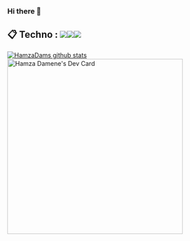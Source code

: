 ### Hi there 👋
## 📋 Techno : <img src="https://camo.githubusercontent.com/8e21dda7e6b327eebe363c6eb5510cec0dc6df186d018f99c3615e5b285a3e1b/68747470733a2f2f696d672e736869656c64732e696f2f62616467652f2d4a6176612d3041314132463f7374796c653d666c6174266c6f676f3d4a617661266c6f676f436f6c6f723d464646"/><img src="https://camo.githubusercontent.com/07514faef9ac5e6f461fe429fd05395199e3fdf9019fe6409c912ee2e20de99f/68747470733a2f2f696d672e736869656c64732e696f2f62616467652f2d52656163742d3041314132463f7374796c653d666c6174266c6f676f3d7265616374" /><img src="https://camo.githubusercontent.com/5ab7554eb74f8081047396abfcd4d1d1cd3a4aca338d893d05414d77efd715d3/68747470733a2f2f696d672e736869656c64732e696f2f62616467652f2d52656163742532304e61746976652d3041314132463f7374796c653d666c6174266c6f676f3d5265616374266c6f676f436f6c6f723d303064386664" />

[![HamzaDams github stats](https://github-readme-stats.vercel.app/api?username=hamzadams&bg_color=30,e96443,904e95&title_color=fff&text_color=fff)](https://github.com/anuraghazra/github-readme-stats)
<a href="https://app.daily.dev/HamzaDams"><img src="https://api.daily.dev/devcards/aeecf8764fa64f3fa09c6cb5adf7beda.png?r=l1d" width="400" alt="Hamza Damene's Dev Card"/></a>

<!--
**HamzaDams/HamzaDams** is a ✨ _special_ ✨ repository because its `README.md` (this file) appears on your GitHub profile.

Here are some ideas to get you started:

- 🔭 I’m currently working on ...
- 🌱 I’m currently learning ...
- 👯 I’m looking to collaborate on ...
- 🤔 I’m looking for help with ...
- 💬 Ask me about ...
- 📫 How to reach me: ...
- 😄 Pronouns: ...
- ⚡ Fun fact: ...

-->
